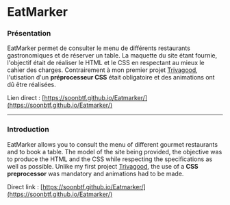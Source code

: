 # EatMarker

### Présentation

EatMarker permet de consulter le menu de différents restaurants gastronomiques et de réserver un table. La maquette du site étant fournie, l'objectif était de réaliser le HTML et le CSS en respectant au mieux le cahier des charges. Contrairement à mon premier projet [Trivagood](https://github.com/soonbtf/Trivagood), l'utisation d'un **préprocesseur CSS** était obligatoire et des animations ont dû être réalisées. 

Lien direct : [https://soonbtf.github.io/Eatmarker/](https://soonbtf.github.io/Eatmarker/)
___

### Introduction

EatMarker allows you to consult the menu of different gourmet restaurants and to book a table. The model of the site being provided, the objective was to produce the HTML and the CSS while respecting the specifications as well as possible. Unlike my first project [Trivagood](https://github.com/soonbtf/Trivagood), the use of a **CSS preprocessor** was mandatory and animations had to be made.

Direct link :  [https://soonbtf.github.io/Eatmarker/](https://soonbtf.github.io/Eatmarker/)
